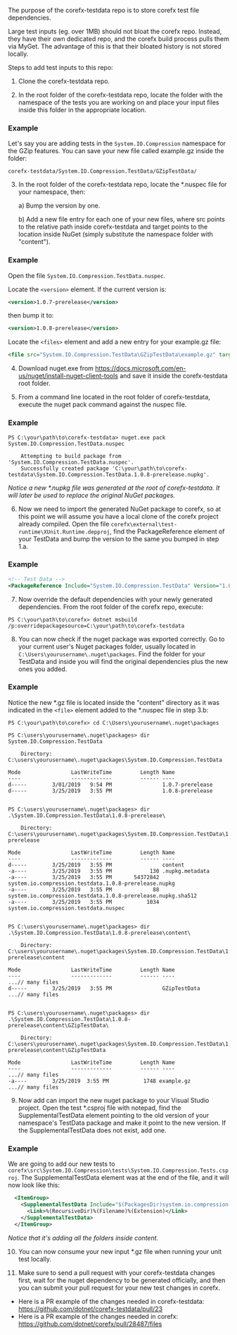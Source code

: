 The purpose of the corefx-testdata repo is to store corefx test file dependencies.

Large test inputs (eg. over 1MB) should not bloat the corefx repo. Instead, they have their own dedicated repo, and the corefx build process pulls them via MyGet. The advantage of this is that their bloated history is not stored locally.

Steps to add test inputs to this repo:

1. Clone the corefx-testdata repo.

2. In the root folder of the corefx-testdata repo, locate the folder with the namespace of the tests you are working on and place your input files inside this folder in the appropriate location.

### **Example**

Let's say you are adding tests in the ````System.IO.Compression```` namespace for the GZip features. You can save your new file called example.gz inside the folder:

````corefx-testdata/System.IO.Compression.TestData/GZipTestData/````
 
 3. In the root folder of the corefx-testdata repo, locate the *.nuspec file for your namespace, then:

    a) Bump the version by one.

    b) Add a new file entry for each one of your new files, where src points to the relative path inside corefx-testdata and target points to the location inside NuGet (simply substitute the namespace folder with "content").

### **Example**

Open the file ```System.IO.Compression.TestData.nuspec```.

Locate the ````<version>```` element. If the current version is:

````xml
<version>1.0.7-prerelease</version>
````

then bump it to:

````xml
<version>1.0.8-prerelease</version>
````

Locate the ````<files>```` element and add a new entry for your example.gz file:

````xml
<file src="System.IO.Compression.TestData\GZipTestData\example.gz" target="content\GZipTestData\example.gz" />
````

4. Download nuget.exe from https://docs.microsoft.com/en-us/nuget/install-nuget-client-tools and save it inside the corefx-testdata root folder.

5. From a command line located in the root folder of corefx-testdata, execute the nuget pack command against the nuspec file.

### **Example**

````
PS C:\your\path\to\corefx-testdata> nuget.exe pack System.IO.Compression.TestData.nuspec

    Attempting to build package from 'System.IO.Compression.TestData.nuspec'.
    Successfully created package 'C:\your\path\to\corefx-testdata\System.IO.Compression.TestData.1.0.8-prerelease.nupkg'.
````

*Notice a new \*.nupkg file was generated at the root of corefx-testdata. It will later be used to replace the original NuGet packages.*

6. Now we need to import the generated NuGet package to corefx, so at this point we will assume you have a local clone of the corefx project already compiled. Open the file ````corefx\external\test-runtime\XUnit.Runtime.depproj````, find the PackageReference element of your TestData and bump the version to the same you bumped in step 1.a.

### **Example**

````xml
<!-- Test Data -->
<PackageReference Include="System.IO.Compression.TestData" Version="1.0.8-prerelease" />
````

7. Now override the default dependencies with your newly generated dependencies. From the root folder of the corefx repo, execute:

```
PS C:\your\path\to\corefx> dotnet msbuild /p:overridepackagesource=C:\your\path\to\corefx-testdata
```

8. You can now check if the nuget package was exported correctly. Go to your current user's Nuget packages folder, usually located in ````C:\Users\yourusername\.nuget\packages````. Find the folder for your TestData and inside you will find the original dependencies plus the new ones you added.

### **Example**

Notice the new \*.gz file is located inside the "content" directory as it was indicated in the ````<file>```` element added to the \*.nuspec file in step 3.b:

````
PS C:\your\path\to\corefx> cd C:\Users\yourusername\.nuget\packages

PS C:\users\yourusername\.nuget\packages> dir System.IO.Compression.TestData

    Directory: C:\users\yourusername\.nuget\packages\System.IO.Compression.TestData

Mode                LastWriteTime         Length Name
----                -------------         ------ ----
d-----        3/01/2019   9:54 PM                1.0.7-prerelease
d-----        3/25/2019   3:55 PM                1.0.8-prerelease


PS C:\users\yourusername\.nuget\packages> dir .\System.IO.Compression.TestData\1.0.8-prerelease\

    Directory: C:\users\yourusername\.nuget\packages\System.IO.Compression.TestData\1.0.8-prerelease

Mode                LastWriteTime         Length Name
----                -------------         ------ ----
d-----        3/25/2019   3:55 PM                content
-a----        3/25/2019   3:55 PM            130 .nupkg.metadata
-a----        3/25/2019   3:55 PM       54372842 system.io.compression.testdata.1.0.8-prerelease.nupkg
-a----        3/25/2019   3:55 PM             88 system.io.compression.testdata.1.0.8-prerelease.nupkg.sha512
-a----        3/25/2019   3:55 PM           1034 system.io.compression.testdata.nuspec


PS C:\users\yourusername\.nuget\packages> dir .\System.IO.Compression.TestData\1.0.8-prerelease\content\

    Directory: C:\users\yourusername\.nuget\packages\System.IO.Compression.TestData\1.0.8-prerelease\content

Mode                LastWriteTime         Length Name
----                -------------         ------ ----
...// many files
d-----        3/25/2019   3:55 PM                GZipTestData
...// many files


PS C:\users\yourusername\.nuget\packages> dir .\System.IO.Compression.TestData\1.0.8-prerelease\content\GZipTestData\

    Directory: C:\users\yourusername\.nuget\packages\System.IO.Compression.TestData\1.0.8-prerelease\content\GZipTestData

Mode                LastWriteTime         Length Name
----                -------------         ------ ----
...// many files
-a----        3/25/2019  3:55 PM           1748 example.gz
...// many files

````

9. Now add can import the new nuget package to your Visual Studio project. Open the test \*.csproj file with notepad, find the SupplementalTestData element pointing to the old version of your namespace's TestData package and make it point to the new version. If the SupplementalTestData does not exist, add one.

### **Example**

We are going to add our new tests to ````corefx\src\System.IO.Compression\tests\System.IO.Compression.Tests.csproj````. The SupplementalTestData element was at the end of the file, and it will now look like this:

````xml
  <ItemGroup>
    <SupplementalTestData Include="$(PackagesDir)system.io.compression.testdata\1.0.8-prerelease\content\**\*.*">
      <Link>%(RecursiveDir)%(Filename)%(Extension)</Link>
    </SupplementalTestData>
  </ItemGroup>
````

*Notice that it's adding all the folders inside content.*

10. You can now consume your new input \*.gz file when running your unit test locally.

11. Make sure to send a pull request with your corefx-testdata changes first, wait for the nuget dependency to be generated officially, and then you can submit your pull request for your new test changes in corefx.

- Here is a PR example of the changes needed in corefx-testdata: https://github.com/dotnet/corefx-testdata/pull/23
- Here is a PR example of the changes needed in corefx: https://github.com/dotnet/corefx/pull/28487/files
